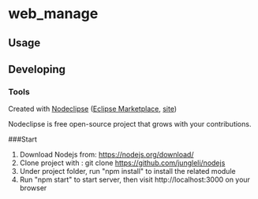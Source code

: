

# web_manage



## Usage



## Developing



### Tools

Created with [Nodeclipse](https://github.com/Nodeclipse/nodeclipse-1)
 ([Eclipse Marketplace](http://marketplace.eclipse.org/content/nodeclipse), [site](http://www.nodeclipse.org))   

Nodeclipse is free open-source project that grows with your contributions.


###Start
1. Download Nodejs from: https://nodejs.org/download/
2. Clone project with : git clone https://github.com/jungleli/nodejs
3. Under project folder, run "npm install" to install the related module
4. Run "npm start" to start server, then visit http://localhost:3000 on your browser
